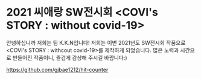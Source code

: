 # 2021 씨애랑 SW전시회 <COVI's STORY : without covid-19>
안녕하십니까 저희는 팀 K.K.N입니다!
저희는 이번 2021년도 SW전시회 작품으로 <COVI's STORY : withcout covid-19>를 제작하게 되었습니다.
많은 노력과 시간으로 만들어진 작품이니, 즐겁게 감상해 주시길 바랍니다:)

https://github.com/gjbae1212/hit-counter
